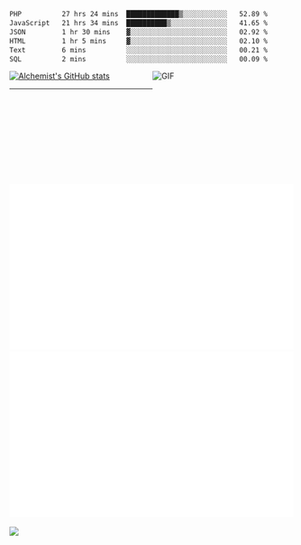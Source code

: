 <!--START_SECTION:waka-->

```text
PHP          27 hrs 24 mins  █████████████▒░░░░░░░░░░░   52.89 %
JavaScript   21 hrs 34 mins  ██████████▒░░░░░░░░░░░░░░   41.65 %
JSON         1 hr 30 mins    ▓░░░░░░░░░░░░░░░░░░░░░░░░   02.92 %
HTML         1 hr 5 mins     ▓░░░░░░░░░░░░░░░░░░░░░░░░   02.10 %
Text         6 mins          ░░░░░░░░░░░░░░░░░░░░░░░░░   00.21 %
SQL          2 mins          ░░░░░░░░░░░░░░░░░░░░░░░░░   00.09 %
```

<!--END_SECTION:waka-->

[![Alchemist's GitHub stats](https://github-readme-stats.vercel.app/api?username=DrMaxis&show_icons=true&theme=outrun&count_private=true)](#)
<img align="right" alt="GIF" src="https://user-images.githubusercontent.com/5355808/139111924-210cc6fa-9fb1-4dac-929d-6324a5836a92.gif" width="250" height="200" />
<hr />

![](https://raw.githubusercontent.com/DrMaxis/github-stats-transparent/output/generated/overview.svg)
![](https://raw.githubusercontent.com/DrMaxis/github-stats-transparent/output/generated/languages.svg)

 
<a href="https://count.getloli.com/"><img src="https://count.getloli.com/get/@:maxis-the-alchemist?theme=rule34"></a>
<!-- https://count.getloli.com/get/@alchemist?theme=rule34 -->
<br>

